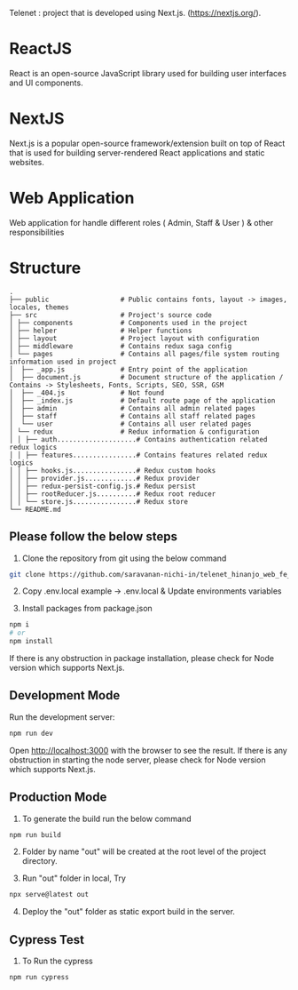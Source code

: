 Telenet : project that is developed using Next.js. (https://nextjs.org/).

# ReactJS

React is an open-source JavaScript library used for building user interfaces and UI components.
# NextJS

Next.js is a popular open-source framework/extension built on top of React that is used for building server-rendered React applications and static websites.

# Web Application

Web application for handle different roles ( Admin, Staff & User ) & other responsibilities

# Structure
    .
    ├── public                  # Public contains fonts, layout -> images, locales, themes
    ├── src                     # Project's source code  
    │ ├── components            # Components used in the project    
    │ ├── helper                # Helper functions    
    │ ├── layout                # Project layout with configuration    
    │ ├── middleware            # Contains redux saga config    
    │ └── pages                 # Contains all pages/file system routing information used in project   
    │  ├── _app.js              # Entry point of the application   
    │  ├── document.js          # Document structure of the application / Contains -> Stylesheets, Fonts, Scripts, SEO, SSR, GSM   
    │  ├── _404.js              # Not found  
    │  ├── _index.js            # Default route page of the application   
    │  ├── admin                # Contains all admin related pages   
    │  ├── staff                # Contains all staff related pages   
    │  └── user                 # Contains all user related pages 
    │ └── redux                 # Redux information & configuration  
    │ │ ├── auth....................# Contains authentication related redux logics
    │ │ ├── features................# Contains features related redux logics  
    │ │ ├── hooks.js................# Redux custom hooks
    │ │ ├── provider.js.............# Redux provider  
    │ │ ├── redux-persist-config.js.# Redux persist
    │ │ ├── rootReducer.js..........# Redux root reducer
    │ │ └── store.js................# Redux store  
    └── README.md

## Please follow the below steps

1. Clone the repository from git using the below command

```bash
git clone https://github.com/saravanan-nichi-in/telenet_hinanjo_web_fe_nextjs.git
```

2. Copy .env.local example -> .env.local & Update environments variables

3. Install packages from package.json

```bash
npm i
# or
npm install
```

If there is any obstruction in package installation, please check for Node version which supports Next.js.

## Development Mode

Run the development server:

```bash
npm run dev
```

Open [http://localhost:3000](http://localhost:3000) with the browser to see the result.
If there is any obstruction in starting the node server, please check for Node version which supports Next.js.

## Production Mode

1. To generate the build run the below command

```bash
npm run build
```

2. Folder by name "out" will be created at the root level of the project directory.

3. Run "out" folder in local, Try

```bash
npx serve@latest out
```

4. Deploy the "out" folder as static export build in the server.

## Cypress Test

1. To Run the cypress

```bash
npm run cypress
```
